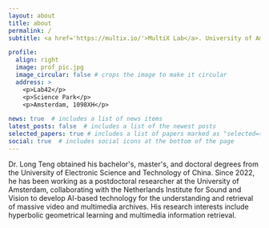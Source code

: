 ```yaml
---
layout: about
title: about
permalink: /
subtitle: <a href='https://multix.io/'>MultiX Lab</a>. University of Amsterdam. uestc.longteng@gmail.com

profile:
  align: right
  image: prof_pic.jpg
  image_circular: false # crops the image to make it circular
  address: >
    <p>Lab42</p>
    <p>Science Park</p>
    <p>Amsterdam, 1098XH</p>

news: true  # includes a list of news items
latest_posts: false  # includes a list of the newest posts
selected_papers: true # includes a list of papers marked as "selected={true}"
social: true  # includes social icons at the bottom of the page
---
```


Dr. Long Teng obtained his bachelor's, master's, and doctoral degrees from the University of Electronic Science and Technology of China. Since 2022, he has been working as a postdoctoral researcher at the University of Amsterdam, collaborating with the Netherlands Institute for Sound and Vision to develop AI-based technology for the understanding and retrieval of massive video and multimedia archives. His research interests include hyperbolic geometrical learning and multimedia information retrieval.
